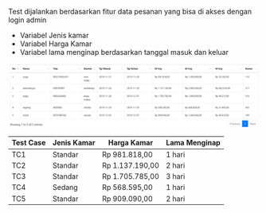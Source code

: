 Test dijalankan berdasarkan fitur data pesanan yang bisa di akses dengan login admin  
- Variabel Jenis kamar  
- Variabel Harga Kamar  
- Variabel lama menginap berdasarkan tanggal masuk dan keluar

![Dokumentasi Hasil Uji](orthgonal.png)  



| Test Case | Jenis Kamar | Harga Kamar              | Lama Menginap |
| --------- | ----------- | ------------------------ | ------------- |
| TC1       | Standar     | Rp 981.818,00            | 1 hari        |
| TC2       | Standar     | Rp 1.137.190,00          | 2 hari        |
| TC3       | Standar     | Rp 1.705.785,00          | 3 hari        |
| TC4       | Sedang      | Rp 568.595,00            | 1 hari        |
| TC5       | Standar     | Rp 909.090,00            | 2 hari        |




